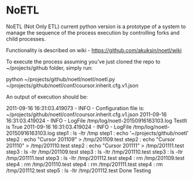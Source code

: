 # NoETL
NoETL (Not Only ETL) current python version is a prototype of a system to manage the sequence of the process execution by controlling forks and child processes. 

Functionality is described on wiki - https://github.com/akuksin/noetl/wiki

To execute the process assuming you've just cloned the repo to ~/projects/github folder, simply run:

python ~/projects/github/noetl/noetl/noetl.py ~/projects/github/noetl/conf/coursor.inherit.cfg.v1.json

An output of execution should be:

2011-09-16 16:31:03.419073  - INFO -  Configuration file is:  ~/projects/github/noetl/conf/coursor.inherit.cfg.v1.json
2011-09-16 16:31:03.419024  - INFO -  LogFile /tmp/log/noetl-20150916163103.log
TestIt is True
2011-09-16 16:31:03.419024  - INFO -  LogFile /tmp/log/noetl-20150916163103.log
step1 : ls -ltr /tmp
step1 : echo '~/projects/github/noetl'
step2 : echo "Cursor 201109" > /tmp/201109.test
step2 : echo "Cursor 201110" > /tmp/201110.test
step2 : echo "Cursor 201111" > /tmp/201111.test
step3 : ls -ltr /tmp/201109.test
step3 : ls -ltr /tmp/201110.test
step3 : ls -ltr /tmp/201111.test
step3 : ls -ltr /tmp/201112.test
step4 : rm /tmp/201109.test
step4 : rm /tmp/201110.test
step4 : rm /tmp/201111.test
step4 : rm /tmp/201112.test
step5 : ls -ltr /tmp/201112.test
Done Testing
